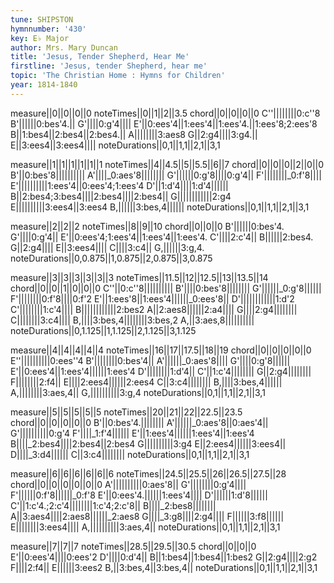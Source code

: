 ```yaml
---
tune: SHIPSTON
hymnnumber: '430'
key: E♭ Major
author: Mrs. Mary Duncan
title: 'Jesus, Tender Shepherd, Hear Me'
firstline: 'Jesus, tender Shepherd, hear me'
topic: 'The Christian Home : Hymns for Children'
year: 1814-1840
---
```

measure||0||0||0||0
noteTimes||0||1||2||3.5
chord||0||0||0||0
C''||||||||0:c''8
B'||||||0:bes'4.||
G'||||0:g'4||||
E'||0:ees'4||1:ees'4||1:ees'4.||1:ees'8;2:ees'8
B||1:bes4||2:bes4||2:bes4.||
A||||||||3:aes8
G||2:g4||||3:g4.||
E||3:ees4||3:ees4||||
noteDurations||0,1||1,1||2,1||3,1

measure||1||1||1||1||1||1
noteTimes||4||4.5||5||5.5||6||7
chord||0||0||0||2||0||0
B'||0:bes'8||||||||||
A'||||_0:aes'8||||||||
G'||||||0:g'8||||0:g'4||
F'||||||||_0:f'8||||
E'||||||||||1:ees'4||0:ees'4;1:ees'4
D'||1:d'4||||1:d'4||||||
B||2:bes4;3:bes4||||2:bes4||||2:bes4||
G||||||||||||2:g4
E||||||||||3:ees4||3:ees4
B,||||||3:bes,4||||||
noteDurations||0,1||1,1||2,1||3,1

measure||2||2||2
noteTimes||8||9||10
chord||0||0||0
B'||||||0:bes'4.
G'||||0:g'4||
E'||0:ees'4;1:ees'4||1:ees'4||1:ees'4.
C'||||2:c'4||
B||||||2:bes4.
G||2:g4||||
E||3:ees4||||
C||||3:c4||
G,||||||3:g,4.
noteDurations||0,0.875||1,0.875||2,0.875||3,0.875

measure||3||3||3||3||3||3
noteTimes||11.5||12||12.5||13||13.5||14
chord||0||0||1||0||0||0
C''||0:c''8||||||||||
B'||||0:bes'8||||||||
G'||||||_0:g'8||||||
F'||||||||0:f'8||||0:f'2
E'||1:ees'8||1:ees'4||||||_0:ees'8||
D'||||||||||||1:d'2
C'||||||||1:c'4||||
B||||||||||||2:bes2
A||2:aes8||||||2:a4||||
G||||2:g4||||||||
C||||||||3:c4||||
B,||||3:bes,4||||||||3:bes,2
A,||3:aes,8||||||||||
noteDurations||0,1.125||1,1.125||2,1.125||3,1.125

measure||4||4||4||4||4
noteTimes||16||17||17.5||18||19
chord||0||0||0||0||0
E''||||||||||0:ees''4
B'||||||||0:bes'4||
A'||||||_0:aes'8||||
G'||||0:g'8||||||
E'||0:ees'4||1:ees'4||||||1:ees'4
D'||||||||1:d'4||
C'||1:c'4||||||||
G||2:g4||||||||
F||||||||2:f4||
E||||2:ees4||||||2:ees4
C||3:c4||||||||
B,||||3:bes,4||||||
A,||||||||3:aes,4||
G,||||||||||3:g,4
noteDurations||0,1||1,1||2,1||3,1

measure||5||5||5||5||5
noteTimes||20||21||22||22.5||23.5
chord||0||0||0||0||0
B'||0:bes'4.||||||||
A'||||||_0:aes'8||0:aes'4||
G'||||||||||0:g'4
F'||||_1:f'4||||||
E'||1:ees'4||||||1:ees'4||1:ees'4
B||||_2:bes4||||2:bes4||2:bes4
G||||||||||3:g4
E||2:ees4||||||3:ees4||
D||||_3:d4||||||
C||3:c4||||||||
noteDurations||0,1||1,1||2,1||3,1

measure||6||6||6||6||6||6
noteTimes||24.5||25.5||26||26.5||27.5||28
chord||0||0||0||0||0||0
A'||||||||||0:aes'8||
G'||||||||0:g'4||||
F'||||||0:f'8||||||_0:f'8
E'||0:ees'4.||||||1:ees'4||||
D'||||||1:d'8||||||
C'||1:c'4.;2:c'4||||||||1:c'4;2:c'8||
B||||_2:bes8||||||||
A||3:aes4||||2:aes8||||||_2:aes8
G||||_3:g8||||2:g4||||
F||||||3:f8||||||
E||||||||3:ees4||||
A,||||||||||3:aes,4||
noteDurations||0,1||1,1||2,1||3,1

measure||7||7||7
noteTimes||28.5||29.5||30.5
chord||0||0||0
E'||0:ees'4||||0:ees'2
D'||||0:d'4||
B||1:bes4||1:bes4||1:bes2
G||2:g4||||2:g2
F||||2:f4||
E||||||3:ees2
B,||3:bes,4||3:bes,4||
noteDurations||0,1||1,1||2,1||3,1

